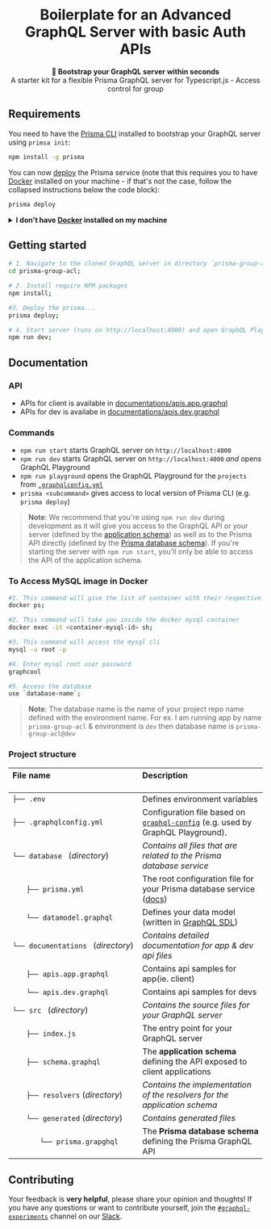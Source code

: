 <h1 align="center"><strong>Boilerplate for an Advanced GraphQL Server with basic Auth APIs </strong></h1>

<div align="center"><strong>🚀 Bootstrap your GraphQL server within seconds</strong></div>
<div align="center">A starter kit for a flexible Prisma GraphQL server for Typescript.js - Access control for group</div>

## Requirements

You need to have the [Prisma CLI](https://github.com/graphcool/prisma) installed to bootstrap your GraphQL server using `primsa init`:

```sh
npm install -g prisma
```

You can now [deploy](https://www.prismagraphql.com/docs/reference/cli-command-reference/database-service/prisma-deploy-kee1iedaov) the Prisma service (note that this requires you to have [Docker](https://www.docker.com) installed on your machine - if that's not the case, follow the collapsed instructions below the code block):

```sh
prisma deploy
```

<details>
 <summary><strong>I don't have <a href="https://www.docker.com">Docker</a> installed on my machine</strong></summary>

Please follow the steps provided in the give [here](https://docs.docker.com/docker-for-mac/install/) to install docker for mac.
Once the Docker is installed, start the docker engine into your system.
</details>


## Getting started

```sh
# 1. Navigate to the cloned GraphQL server in directory `prisma-group-acl`, based on `typescript-advanced` boilerplate
cd prisma-group-acl;

# 2. Install require NPM packages
npm install;

#3. Deploy the prisma...
prisma deploy;

# 4. Start server (runs on http://localhost:4000) and open GraphQL Playground
npm run dev;
```

## Documentation

### API

* APIs for client is available in [documentations/apis.app.graphql](https://github.com/faizahmedfarooqui/graphql-app-acl/blob/master/documentations/apis.app.graphql)
* APIs for dev is availabe in [documentations/apis.dev.graphql](https://github.com/faizahmedfarooqui/graphql-app-acl/blob/master/documentations/apis.dev.graphql)

### Commands

* `npm run start` starts GraphQL server on `http://localhost:4000`
* `npm run dev` starts GraphQL server on `http://localhost:4000` _and_ opens GraphQL Playground
* `npm run playground` opens the GraphQL Playground for the `projects` from [`.graphqlconfig.yml`](./.graphqlconfig.yml)
* `prisma <subcommand>` gives access to local version of Prisma CLI (e.g. `prisma deploy`)

> **Note**: We recommend that you're using `npm run dev` during development as it will give you access to the GraphQL API or your server (defined by the [application schema](./src/schema.graphql)) as well as to the Prisma API directly (defined by the [Prisma database schema](./generated/prisma.graphql)). If you're starting the server with `npm run start`, you'll only be able to access the API of the application schema.

### To Access MySQL image in Docker 

```sh
#1. This command will give the list of container with their respective container-id
docker ps;

#2. This command will take you inside the docker mysql container
docker exec -it <container-mysql-id> sh;

#3. This command will access the mysql cli
mysql -u root -p

#4. Enter mysql root user password
graphcool

#5. Access the database
use `database-name`;
```

> **Note**: The database name is the name of your project repo name defined with the environment name.
For ex. I am running app by name `prisma-group-acl` & environment is `dev` then database name is `prisma-group-acl@dev`


### Project structure

| File name 　　　　　　　　　　　　　　| Description 　　　　　　　　<br><br>|
| :--  | :--         |
| `├── .env` | Defines environment variables |
| `├── .graphqlconfig.yml` | Configuration file based on [`graphql-config`](https://github.com/prisma/graphql-config) (e.g. used by GraphQL Playground).|
| `└── database ` (_directory_) | _Contains all files that are related to the Prisma database service_ |\
| `　　├── prisma.yml` | The root configuration file for your Prisma database service ([docs](https://www.prismagraphql.com/docs/reference/prisma.yml/overview-and-example-foatho8aip)) |
| `　　└── datamodel.graphql` | Defines your data model (written in [GraphQL SDL](https://blog.graph.cool/graphql-sdl-schema-definition-language-6755bcb9ce51)) |
| `└── documentations ` (_directory_) | _Contains detailed documentation for app & dev api files_ |\
| `　　├── apis.app.graphql` | Contains api samples for app(ie. client) |
| `　　└── apis.dev.graphql` | Contains api samples for devs |
| `└── src ` (_directory_) | _Contains the source files for your GraphQL server_ |
| `　　├── index.js` | The entry point for your GraphQL server |
| `　　├── schema.graphql` | The **application schema** defining the API exposed to client applications  |
| `　　├── resolvers` (_directory_) | _Contains the implementation of the resolvers for the application schema_ |
| `　　└── generated` (_directory_) | _Contains generated files_ |
| `　　　　└── prisma.grapghql` | The **Prisma database schema** defining the Prisma GraphQL API  |

## Contributing

Your feedback is **very helpful**, please share your opinion and thoughts! If you have any questions or want to contribute yourself, join the [`#graphql-experiments`](https://geekyants-sahusoft.slack.com/messages/graphql-experiments) channel on our [Slack](https://geekyants-sahusoft.slack.com).
